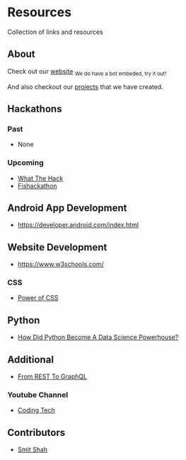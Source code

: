 # Resources
Collection of links and resources

## About
Check out our [website](https://simitclub.github.io/) <sub>We do have a bot embeded, try it out!</sub>

And also checkout our [projects](https://github.com/SIMITClub) that we have created.

## Hackathons

### Past
- None
### Upcoming
- [What The Hack](http://www.sutdwth.com/)
- [Fishackathon](http://fishackathon.co/)

## Android App Development
- https://developer.android.com/index.html

## Website Development
- https://www.w3schools.com/

### CSS
- [Power of CSS](https://youtu.be/woQuLGyi1zk)
## Python
- [How Did Python Become A Data Science Powerhouse?](https://www.youtube.com/watch?v=9by46AAqz70)

## Additional
- [From REST To GraphQL](https://youtu.be/ntBU5UXGbM8)

### Youtube Channel
- [Coding Tech](https://www.youtube.com/channel/UCtxCXg-UvSnTKPOzLH4wJaQ)

## Contributors
- [Smit Shah](https://github.com/shah-smit)


